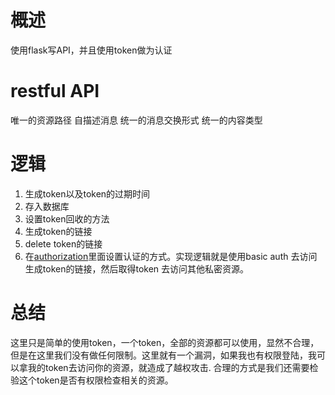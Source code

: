 # 概述
使用flask写API，并且使用token做为认证

# restful API
唯一的资源路径
自描述消息
统一的消息交换形式
统一的内容类型

# 逻辑
1. 生成token以及token的过期时间
2. 存入数据库
3. 设置token回收的方法
4. 生成token的链接
5. delete token的链接
6. 在[authorization](app/authorization.py)里面设置认证的方式。实现逻辑就是使用basic auth 去访问生成token的链接，然后取得token 去访问其他私密资源。

# 总结
这里只是简单的使用token，一个token，全部的资源都可以使用，显然不合理，但是在这里我们没有做任何限制。这里就有一个漏洞，如果我也有权限登陆，我可以拿我的token去访问你的资源，就造成了越权攻击. 合理的方式是我们还需要检验这个token是否有权限检查相关的资源。







